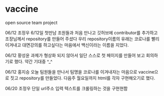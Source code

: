 # vaccine
open source team project

06/12 조정우
6/12일 첫만남 조원들과 처음 만나고 깃허브에 contributor를 추가하고 조장님께서 repository를 만들어 주셨다 우리 repository이름의 유래는 코로나를 빨리 이겨내고 대면강의를 하고싶다는 마음에서 백신이라는 이름을 지었다.

06/12 황성윤 
  과제가 형상화 되지 않아서 일단 스스로 첫 페이지를 만들어 보고 회의하기로 했다. 약간 기대중 ^_^

06/12 홍지승
 오늘 팀원들을 만나서 팀명을 코로나를 이겨내자는 마음으로 vaccine으로 짓고 repository를 만들었다. 다음주 월요일까지 html를 각자 구현해오기로 했다.
 
06/20 조정우
단일 url주소 입력 텍스트를 크롤링하는 것을 구현현함
